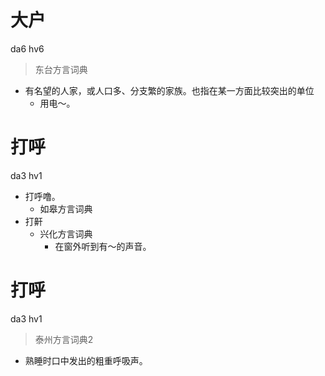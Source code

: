 # 大户
da6 hv6
> 东台方言词典
- 有名望的人家，或人口多、分支繁的家族。也指在某一方面比较突出的单位
  - 用电～。

# 打呼
da3 hv1
+ 打呼噜。
  * 如皋方言词典
+ 打鼾
  * 兴化方言词典
    - 在窗外听到有～的声音。

# 打呼
da3 hv1
> 泰州方言词典2
- 熟睡时口中发出的粗重呼吸声。
